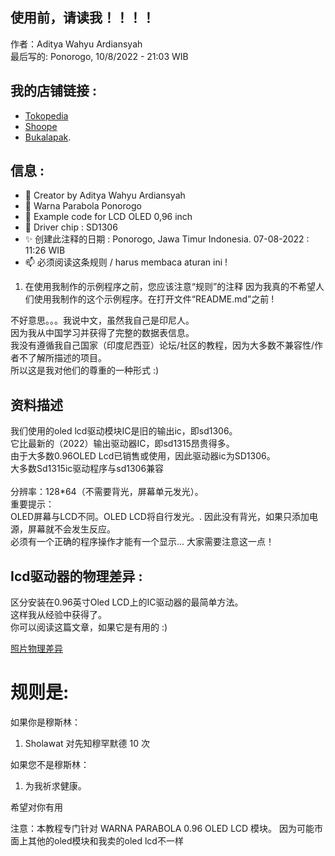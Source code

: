 ## 使用前，请读我！！！！
作者：Aditya Wahyu Ardiansyah
<br />
最后写的: Ponorogo, 10/8/2022 - 21:03 WIB

## 我的店铺链接 :
- [Tokopedia](https://www.tokopedia.com/warnaparabola)
- [Shoope](https://shopee.co.id/warnaparabola)
- [Bukalapak](https://www.bukalapak.com/u/aditardiansyah092).

## 信息 :
- 👋 Creator by Aditya Wahyu Ardiansyah
- 👀 Warna Parabola Ponorogo
- 🌱 Example code for LCD OLED 0,96 inch
- 💞️ Driver chip : SD1306
- ✨ 创建此注释的日期 : Ponorogo, Jawa Timur Indonesia. 07-08-2022 : 11:26 WIB
- 📫 必须阅读这条规则 / harus membaca aturan ini !

1. 在使用我制作的示例程序之前，您应该注意“规则”的注释
因为我真的不希望人们使用我制作的这个示例程序。在打开文件“README.md”之前 !

不好意思。。。我说中文，虽然我自己是印尼人。<br/>
因为我从中国学习并获得了完整的数据表信息。<br/>
我没有遵循我自己国家（印度尼西亚）论坛/社区的教程，因为大多数不兼容性/作者不了解所描述的项目。<br/>
所以这是我对他们的尊重的一种形式 :)

## 资料描述
我们使用的oled lcd驱动模块IC是旧的输出ic，即sd1306。
<br/>
它比最新的（2022）输出驱动器IC，即sd1315昂贵得多。
<br/>
由于大多数0.96OLED Lcd已销售或使用，因此驱动器ic为SD1306。
<br />
大多数Sd1315ic驱动程序与sd1306兼容
<br/><br/>
分辨率：128*64（不需要背光，屏幕单元发光）。
<br/>
重要提示：
<br/>
OLED屏幕与LCD不同。OLED LCD将自行发光。. 因此没有背光，如果只添加电源，屏幕就不会发生反应。
<br/>
必须有一个正确的程序操作才能有一个显示... 大家需要注意这一点！

## Icd驱动器的物理差异 :
区分安装在0.96英寸Oled LCD上的IC驱动器的最简单方法。
<br/>
这样我从经验中获得了。
<br/>
你可以阅读这篇文章，如果它是有用的 :)

[照片物理差异](https://github.com/AdityaWA05/OLED-128x64-i2c-0.96/blob/main/%E5%B7%AE%E5%BC%82%E9%A9%B1%E5%8A%A8ic%20oled%200.96.jpg)

规则是:
======

如果你是穆斯林：
1. Sholawat 对先知穆罕默德 10 次

如果您不是穆斯林：
1. 为我祈求健康。


希望对你有用

注意：本教程专门针对 WARNA PARABOLA 0.96 OLED LCD 模块。
因为可能市面上其他的oled模块和我卖的oled lcd不一样
